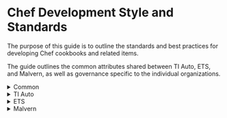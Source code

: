 # Chef Development Style and Standards
The purpose of this guide is to outline the standards and best practices for developing Chef cookbooks and related items.

The guide outlines the common attributes shared between TI Auto, ETS, and Malvern, as well as governance specific to the individual organizations.

<details><summary>Common</summary>

### Style Guide

#### Naming Convention
:warning: All names should contain underscores instead of hyphens.

##### Cookbook
- The cookbook name should be clear and describe the unit of configuration the cookbook is managing.

##### Recipes
- The recipe name should describe the purpose of the recipe.

##### Attribute
- The attribute name should be lowercase.
- Attributes within a cookbook must have the cookbook name first and the attribute name second. This will avoid potential override conflicts with attributes in other cookbooks or environment files.

##### Role
- The role name should be descriptive and named according to the value set within the role.

#### Documentation

##### README.md
- All cookbooks should contain a README.md file with the following sections.
    - Recipes to consume
    - Requirements
        - Required platform
        - Chef version
        - Required cookbooks
    - Resources
        - Custom resource actions
        - Parameters
        - Usage
    - Default attributes
    - Usage
    - Testing instructions
    - Issue tracking
        - Link to JIRA queue used to log issues related to the cookbook
    - uCern
        - Link to related uCern group and wiki page
    - Contributing
        - Steps necessary to contribute to the cookbook

##### Headers
- All Chef managed files and templates should have a header indicating that the file is managed by Chef with a link to the owning cookbook's source control repository.

##### Artifacts
- All cookbooks must be uploaded to Cerner Chef Supermarket and Chef environments and Spork.
- All Supermarket and Chef uploads must occur from Electric Commander.

#### Formatting
- Use two spaces for indentation.
- Limit lines to 120 characters.
- Use snake case for naming variables, methods, files, and directories.
- Use camel case for naming classes and modules.
- Code comments should be succinct. Remove irrelevant comments from code.

### Behavior

#### Idempotency
- All recipes, cookbooks, and custom resources should be safe to run multiple times in sequence with identical results and should only act when necessary.

#### Attribute Handling

##### Validation
- Validate attributes prior to use.
    - Raise an exception if the required attribute is in an invalid format.
    - Raise an exception or log a warning and return (depending on the criticality) if the required attribute is missing.

##### Default Attributes
- Default attributes should be used unless a higher level is required.
    - It is necessary to allow consumers to override attributes in roles, environment, or wrapper cookbooks.

#### Configuration

##### System Configuration
 - When altering system configuration, use the conf.d custom configuration methodology.
 - http://blog.siphos.be/2013/05/the-linux-d-approach/

##### Local Mode
- When executing the Chef client in local mode, a separate configuration file must be created instead of using the standard client.rb in the Chef configuration directory.

##### Configuration Repositories
| Organization | Repo location |
| ------------ | ------------- |
|ETS | https://github.cerner.com/ets/ets_chef-repo |
|CWXTI Auto | https://github.cerner.com/CWXAutomation |
|Malvern | https://github.cerner.com/cernerhs-cwx-ti |

### Process

#### Static Code Analysis/Linting
Use cookstyle via rubocop to validate cookbooks are following established Chef/Ruby coding style guidelines.

#### Testing

##### Unit
- Leverage ChefSpec for unit testing when possible
- Libraries should be unit tested.

##### Integration
- Test local through frameworks such as Test Kitchen.
- Inspec tests are preferred, but serverspec is also acceptable.
- Dependency on external services should be avoided. Leverage fixture cookbooks as needed.

##### Pull Request
- Unit testing execution and integration testing via openstack is recommended.

#### Source Control
- All code and configuration must be committed to a source control repository.
- Source controlled configuration will be uploaded to Chef via a CI/CD tool such as Jenkins or Spork.

#### Code Review

##### Dev or non-master branch
- Two +1 with at least one architect reviewing.
- Test evidence can be provided by the developer.

##### Prod or master branch
- Two +1 with at least one architect reviewing.
- Test evidence is required and must be executed by a non-contributor to the code changes.

#### Releasing
- Use semantic versioning for applying version numbers.
    - http://semver.org/

</details>

<details><summary>TI Auto</summary>

### Style Guide

#### Naming Convention

##### Cookbook
- Cookbooks should be named according to the following table.

| Cookbook Type | Naming Standard | Example Name |
| ------------- | --------------- | ------------ |
|CernerWorks Tech Stack Role Cookbook | cwx_<tech_stack>_role | cwx_linux_role |
|CernerWorks Tech Improvement Automation Developed Cookbook | cwxtiauto_<cookbook_name> | cwxtiauto_logdir |
|Client Ops Developed Cookbook | clientops_<cookbook_name> | clientops_zabbix |

##### Roles
- All roles should be created in the cwx_chef_config GitHub repository (https://github.cerner.com/CWxAutomation/cwx_chef_config) within the roles directory.

:white_check_mark: **Example:** roles/example_region.rb
```
name "example_region"

description "Example Region Nodes"

default_attributes(
  cwx: {
    region: 'example'
  }
}
```

##### Conf.d
```
zzz-cerner-<subsys name>.<ext>
```
:warning:Some services on Red Hat Enterprise Linux do not support the conf.d convention.

#### Documentation

##### README.md
:white_check_mark: **Example README.md**

https://github.cerner.com/CWxAutomation/cwxtiauto_java_patching/blob/master/README.md

:white_check_mark: **Example README.md with Custom Resources**

https://github.cerner.com/CWxAutomation/cwxtiauto_lvm/blob/dev/README.md

##### Headers
:white_check_mark: **Example**
```
# This file is managed by the cwxtiauto_example Chef cookbook and manual changes will be erased on the next chef-client run
# More information on this cookbook can be found at https://github.cerner.com/CWxAutomation/cwxtiauto_example
```

### Behavior

#### Attribute Handling

##### Standard Attributes
- Standard attributes are defined by roles in the Chef environment and assigned to nodes. More information on currently developed standard attributes can be found at the cwx_chef_config repository (https://github.cerner.com/CWxAutomation/cwx_chef_config).
    - **node['cwx']['tech_stack']**
        - Used when flexing based on the technology stack of the given node.
        - Set via a role cookbook.
        - Valid values:

        | Valid Value | Details |
        | ----------- | ------- |
        |724midtier | 724 DTV (Level 2) midtier node|
        |724roapp | 724 Read Only (Level 1) Millennium application node|
        |724rodb | 724 Read Only (Level 1) Millennium database node|
        |camm | CAMM node|
        |gluster | gluster node|
        |ibus | iBus node|
        |millapp | Millennium application node|
        |millcombo | Millennium application/database node (full stack)|
        |milldb | Millennium database node|
        |nfs | NFS node|
        |p2 | P2Sentinel node|
        |was | WAS on Linux node|

    - **node['cwx']['region']**
        - Used when flexing based on the region of a given node.
        - Set via role cookbook.
        - Valid values:

        | Valid Value | Details |
        | ----------- | ------- |
        |clientops_australia | CernerWorks Client Ops Australia Region|
        |clientops_canada | CernerWorks Client Ops Canada Region|
        |clientops_central | CernerWorks Client Ops Central US Region|
        |clientops_federal | CernerWorks Client Ops Federal Region|
        |clientops_france | CernerWorks Client Ops France Region|
        |clientops_global | CernerWorks Client Ops Global Region (Generic)|
        |clientops_midwest | CernerWorks Client Ops Midwest US Region|
        |clientops_northatlantic | CernerWorks Client Ops Northatlantic US Region|
        |clientops_southeast | CernerWorks Client Ops Southeast US Region|
        |clientops_uk | CernerWorks Client Ops UK Region|
        |clientops_west | CernerWorks Client Ops West US Region|
        |ehosting | CernerWorks eHosting Region|
        |internal | CernerWorks Internal Region|

    - **node['server']['data_center']**
        - Used when flexing based on the data center of a given node.
        - Set via role cookbook.
        - Valid values:

        | Valid Value | Details |
        | ----------- | ------- |
        |AUS_IR | Australia IR Data Center|
        |AUS_LDR | Australia LDR Data Center|
        |CD_Q9 | Canada Q9 Data Center|
        |CD_SUNGARD | Canada Sungard Data Center|
        |FRA_PA4 | France PA4 Data Center|
        |INJAZAT | Injazat (UAE) Data Center|
        |KC1 | KC1 Data Center|
        |KC2 | KC2 Data Center|
        |KC3 | KC3 Data Center|
        |KC4 | KC4 Data Center|
        |KC5 | KC5 Data Center|
        |KC6 | KC6 Data Center|
        |KC7 | KC7 Data Center|
        |LS1 | LS1 Data Center|
        |LS2 | LS2 Data Center|
        |LS3 | LS3 Data Center|
        |LS4 | LS4 Data Center|
        |LS5 | LS5 Data Center|
        |LS6 | LS6 Data Center|
        |LS7 | LS7 Data Center|
        |UK_CL3 | UK CL3 Data Center|
        |UK_LD5 | UK LD5 Data Center|

    - **node['server']['onsite']**
        - Used when flexing based on whether a node is located at a client site.
        - Set via role cookbook.
        - Valid values:

        | Valid Value | Details |
        | ----------- | ------- |
        |true | Node is located at a client site|
        |nil | Node is not located at a client site|

##### Feature Attributes
- If a cookbook will perform an action that is client-impacting or would normally require a scheduled event with the client, use a feature attribute to prevent that action from running without explicit specification.

#### Logging
Standard logging configurations for all executions of 'chef-client' are managed by the cwx_linux_role cookbook (https://github.cerner.com/CWxAutomation/cwx_linux_role).

:warning: Modifying the logging configuration manually may results in incomplete logging and failure to properly execute 'chef-client' on the server.

##### Location
Current log for 'chef-client' executions is **/var/log/chef/chef-client.log** on servers within the **cernerworks_rho** Chef organization.
```
view /var/log/chef/chef-client.log
```

##### Configuration
Chef reads logging configurations from the **client.rb** file located in the **/etc/chef** directory.

**Items**

The following configuration items are found within the **client.rb** file.

|Item|
|----|
|chef_server_url|
|validation_client_name|
|log_location|
|log_level|
|node_name|
|trusted_certs_dir|

For detailed information on the configuration items, please see the official Chef [documentation](https://docs.chef.io/config_rb_client.html).

**Example**

The following **client.rb** is a correct example of what to expect on a server managed by Chef.
```
chef_server_url "https://cwxtiauto01.cernerasp.com/organizations/cernerworks"
validation_client_name "chef-validator"
log_location "/var/log/chef/chef-client.log"
log_level :info
node_name "cwimmo72402.cernerasp.com"
trusted_certs_dir "/etc/chef/trusted_certs"
```

##### Rotation
Logs are rotated every week using [logrotate](https://linux.die.net/man/8/logrotate) and kept for four weeks as compressed files.

**Location**

The logrotate configuration file for Chef logs is found within the **/etc/logrotate.d/chef** file.

```
view /etc/logrotate.d/chef
```

**Configuration**

The following configuration items are currently utilized in the logrotate configuration.

| Item | Description |
| ---- | ----------- |
|weekly | Logs are rotated weekly. |
|rotate 4 | Logs are kept four weeks. |
|compress | Logs are compressed when located. |

**Example**

An example of a correct logrotate configuration file for Chef is as follows.

```
/var/log/chef/chef-client.log {
        weekly
        rotate 4
        compress
}
```
:heavy_exclamation_mark: Manual modifications to any of the logging files managed by Chef will be overwritten when 'chef-client' is ran.

</details>

<details><summary>ETS</summary>

### Style Guide

#### Naming Convention

##### Cookbook
- Preface cookbook names with **cerner_** to remove conflicts with open source or community names.

#### Process

##### Source Control
- Code and Chef Objects (data bags, roles, environments, etc.) must be source controlled in Cerner GitHub.

#### Releasing
- Follow the ETS Operation Engineering Low Risk Release, Documentation and Testing Strategy development process.
    - [Operational Engineering Low Risk Release, Documentation and Testing Strategy](https://wiki.ucern.com/display/ETSrvcs/Operational+Engineering+Low+Risk+Release%2C+Documentation+and+Testing+Strategy)
- Anyone can release, but only certain architects can perform merge and tag operations in the release.
    - Architect certification TBD.

</details>

<details><summary>Malvern</summary>

### Style Guide

#### Naming Convention

##### ALT Allowable Values
- Refer to this link to review the list of allowable values in regards to naming conventions and mnemonics
    - https://wiki.ucern.com/pages/viewpage.action?spaceKey=HSALT&title=Allowable+Values

##### Attributes
- Attributes must be created using the following format (use underscores for spaces):

:white_check_mark: **Examples:**

```
default['cookbook_name']['attribute_1'] = 'some_value'
default['cookbook_name']['attribute_2'] = 'another_value'
```

##### Roles
- Roles must be created using the following format:

```
[app_Id]_role_[server_role]
```

:white_check_mark: **Examples:**

```
sf_role_primary_server
s2_role_application_server
hep_role_ems_primary_server
hosting_role_windows_2012_base_os
```

##### Environment
- Environment names should using the following format:

```
{app_Id}_{release_version}
```

:white_check_mark: **Examples:**

```
Soarian Financials 4.1: sf_4_1
Soarian Financials 4.2.100: sf_4_2_100
HEP 1.2 SP2: hep_1_2_sp2
S2 4.2: s2_4_2
```
##### Methods
- Method names should not be prefixed with verbs (get, set, is).
- Boolean methods should end with **?**.

#### Documentation

##### Metadata.rb
- Metadata.rb should contain the following sections.
    - **Version**
        - The cookbook version must be incremented appropriately when updates have been committed and the cookbook is ready to be released.
    - **Contact Information**
        - Developer or development team.
    - **Issue Tracking**
        - Link to the JIRA queue used to log issues.
    - **Source_URL**
        - Link to the cookbook's source control repository.

#### Environments

##### Environment Files
- Environment files will contain information and data releate to a major release cycle of an application.
- Environment files created for hot fix and smaller service pack releases will not be supported.

##### Versioning
- Cookbook version will be defined within these environment files for that specific release.

#### Data Bags
- All dynamic properties must be stored in the application's specific data bag.
- Data bag names for applications should follow the ALT standard of allowable values.

:white_check_mark: **Examples:**

```
C:\chef-repo\data_bags\hep\
C:\chef-repo\data_bags\sf\
C:\chef-repo\data_bags\s2\
C:\chef-repo\data_bags\slpa\
```

#### Encrypted Values
- All passwords stored within data bags, environment files, or source code of cookbooks must be encrypted.
- Third party encryption applications or libraries should not be used. Encrypted data bag items within Chef must be used for encrypting secure items.
- The keys used to encrypt the encrypted data bags must be stored in the following locations:
    - Windows: **C:\chef\keys**
    - Linux/Unix: **/etc/chef/keys**

### Behavior

#### Attribute Handling

##### Environment Attributes
- Environment files must include the following base set of default attributes.

    |Attribute |Description |
    |--------- |----------- | 
    |['common'] | Top level key for common environment level attributes.|
    |['ad_domain_name'] | NetBIOS name for Active Directory (ex. RESDM50)|
    |['ad_domain_dns_suffix'] | DNS suffix of Active Directory domain (ex. resdm50.siemensmedasp.com)|
    |['dns_suffix_search_order'] | DNS suffix search list for DNS configuration|
    |['enable_media_authentication'] | Boolean variable which is set when media server requires authentication|
    |['media_url'] | Artifactory Media URL with username and encrypted password|
    |['media_api_key'] | Artifactory REST API Key|
    |['smtp_host'] | SMTP Mail Server Hostname|
    |['smtp_port'] | SMTP Port for Mail Server|



#### Ruby Gems and External Utilities
- New development using Chef should always attempt to be written using resources from the Chef DSL or native Ruby libraries. 
- Third party Ruby gems usually provide support for multiple platforms and should be considered and reviewed first if the Chef environment does not provide a specific library. 
- Use of platform specific utilities or binaries should be used if no Ruby libraries are available.

#### Roles and Role Cookbooks
- Role cookbooks will be used in place of using server roles as role cookbooks provide greater flexibility compared to Chef roles. 
- Role cookbooks contain attributes, a run list or configuration for a specific role using recipes, and allows for cookbook versioning specific to that run list within the metadata.rb file.
- Default recipes should include run list of all recipes to manage the configuration policy of that server's role.

#### Internal Mode vs. On Demand
- Organize recipes that can be executed on-demand during an event or for configuration management.

:white_check_mark: **Example structure:**

- wsus_client
    - Recipes:
        - default (contains configuration elements that will be executed during every Chef client run)
            - Avoid use of this recipe in cookbooks as the default recipe name does not clearly define the purpose of the recipe.
        - configure_wsus_client (contains configuration elements that will configure the WSUS client on a server)
            - This can be added using include_recipe in the default recipe to ensure the WSUS client is configured properly on each interval run
        - patch_system (contains the process and configuration elements required to patch and reboot a system)
            - This recipe would be executed on demand during an event.  If this is not defined in the default recipe, it will not execute during a Chef client run until it is explicitly defined.


- The Chef client can be called by passing in the **--override-runlist** (or **-o**) argument to execute a specific cookbook or recipe.
- For example, based on the example cookbook, the Chef client service could be stopped first, then the chef-client -o recipe[wsus_client::patch_system] command could be executed on a server on demand during a scheduled event to patch the system.
- When executing a on demand job during an event, interval mode can be turned off by stopping the Chef client service.  Restart the Chef client service to enable interval mode.

### Process

#### Source Control
- For common, shared cookbooks, one repository per cookbook must be used.
- Solutions can store all cookbooks in one repository.

#### Code Review

##### RHO Deployments
- RHO Chef administrators must be included in the code review before they are uploaded to the production environment.
- Refer to the following guide for submission acceptance criteria and process for the RHO Chef Enterprise system.
    - https://wiki.ucern.com/display/HSCernerWorks/RHO+Chef+Automation+Submission+Process+and+Requirements


#### Releasing
- Releases must be tagged if using GitHub for source control.

</details>